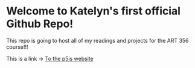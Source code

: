 # Welcome to Katelyn's first official Github Repo! 

This repo is going to host all of my readings and projects for the ART 356 course!!! 

This is a link -> [To the p5js website](https://p5js.org/)
